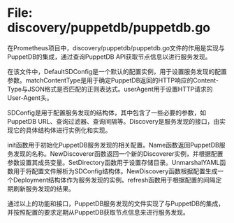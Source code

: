 # File: discovery/puppetdb/puppetdb.go

在Prometheus项目中，discovery/puppetdb/puppetdb.go文件的作用是实现与PuppetDB的集成，通过查询PuppetDB API获取节点信息以进行服务发现。

在该文件中，DefaultSDConfig是一个默认的配置实例，用于设置服务发现的配置参数。matchContentType是用于确定PuppetDB返回的HTTP响应的Content-Type与JSON格式是否匹配的正则表达式。userAgent用于设置HTTP请求的User-Agent头。

SDConfig是用于配置服务发现的结构体，其中包含了一些必要的参数，如PuppetDB URL、查询过滤器、查询间隔等。Discovery是服务发现的接口，由实现它的具体结构体进行实例化和实现。

init函数用于初始化PuppetDB服务发现的相关配置。Name函数返回PuppetDB服务发现的名称。NewDiscoverer函数返回一个新的Discoverer实例，并根据配置参数设置其成员变量。SetDirectory函数用于设置存储目录。UnmarshalYAML函数用于将配置文件解析为SDConfig结构体。NewDiscovery函数根据配置生成一个Deployment结构体作为服务发现的实例。refresh函数用于根据配置的间隔定期刷新服务发现的结果。

通过以上的功能和接口，PuppetDB服务发现的文件实现了与PuppetDB的集成，并按照配置的要求定期从PuppetDB获取节点信息来进行服务发现。

